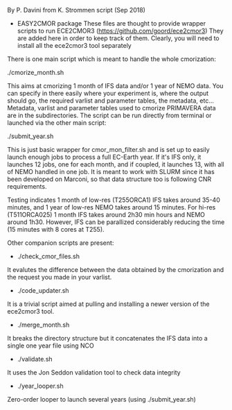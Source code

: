 By P. Davini from K. Strommen script (Sep 2018)

- EASY2CMOR package
These files are thought to provide wrapper scripts to run ECE2CMOR3 (https://github.com/goord/ece2cmor3)
They are added here in order to keep track of them. Clearly, you will need to install all the ece2cmor3 tool separately

There is one main script which is meant to handle the whole cmorization:

./cmorize_month.sh

This aims at cmorizing 1 month of IFS data and/or 1 year of NEMO data. 
You can specify in there easily where your experiment is, where the output should go, the required varlist and parameter tables, the metadata, etc...
Metadata, varlist and parameter tables used to cmorize PRIMAVERA data are in the subdirectories.
The script can be  run directly from terminal or launched via the other main script:

./submit_year.sh

This is just basic wrapper for cmor_mon_filter.sh and is set up to easily launch enough jobs to process a full EC-Earth year. If it's IFS only, it launches 12 jobs, one for each month, and if coupled, it launches 13, with all of NEMO handled in one job. 
It is meant to work with SLURM since it has been developed on Marconi, so that data structure too is following CNR requirements.

Testing indicates 1 month of low-res (T255ORCA1) IFS takes around 35-40 minutes, and 1 year of low-res NEMO takes around 15 minutes.
For hi-res (T511ORCA025) 1 month IFS takes around 2h30 min hours and NEMO around 1h30. However, IFS can be parallized considerably reducing the time (15 minutes with 8 cores at T255).

Other companion scripts are present:

- ./check_cmor_files.sh

It evalutes the difference between the data obtained by the cmorization and the request you made in your varlist.

- ./code_updater.sh

It is a trivial script aimed at pulling and installing a newer version of the ece2cmor3 tool.

- ./merge_month.sh

It breaks the directory structure but it concatenates the IFS data into a single one year file using NCO

- ./validate.sh

It uses the Jon Seddon validation tool to check data integrity

- ./year_looper.sh

Zero-order looper to launch several years (using ./submit_year.sh)




